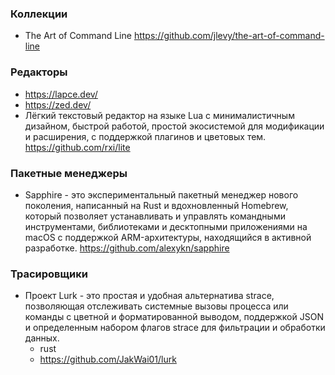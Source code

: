 ### Коллекции

- The Art of Command Line https://github.com/jlevy/the-art-of-command-line

### Редакторы

- https://lapce.dev/
- https://zed.dev/
- Лёгкий текстовый редактор на языке Lua с минималистичным дизайном, быстрой работой, простой экосистемой для модификации и расширения, с поддержкой плагинов и цветовых тем. https://github.com/rxi/lite

### Пакетные менеджеры

- Sapphire - это экспериментальный пакетный менеджер нового поколения, написанный на Rust и вдохновленный Homebrew, который позволяет устанавливать и управлять командными инструментами, библиотеками и десктопными приложениями на macOS с поддержкой ARM-архитектуры, находящийся в активной разработке. https://github.com/alexykn/sapphire

### Трасировщики
- Проект Lurk - это простая и удобная альтернатива strace, позволяющая отслеживать системные вызовы процесса или команды с цветной и форматированной выводом, поддержкой JSON и определенным набором флагов strace для фильтрации и обработки данных.
  - rust
  - https://github.com/JakWai01/lurk
